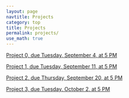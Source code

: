 ```yaml
---
layout: page
navtitle: Projects
category: top
title: Projects
permalink: projects/
use_math: true
---
```


<a href="project0.html">Project 0, due Tuesday, September 4, at 5 PM</a> 

<a href="project1.html">Project 1, due Tuesday, September 11, at 5 PM</a> 

<a href="project2.html">Project 2, due Thursday, September 20, at 5 PM</a> 

<a href="project3.html">Project 3, due Tuesday, October 2, at 5 PM</a> 
<!---

<a href="project4.html">Project 4, due Thursday, October 12, at 11 AM</a> 

<a href="project5.html">Project 5, due Tuesday, October 24, at 11 AM</a> 

<a href="project6.html">Project 6, due Tuesday, October 31, at 11 AM</a> 

<a href="string-1.pdf">Project 7, due Thursday, November 9, at 11 AM</a> 

<a href="string-2.pdf">Project 8, due Thursday, November 16, by the end of the day (ideally)</a> 
-->
